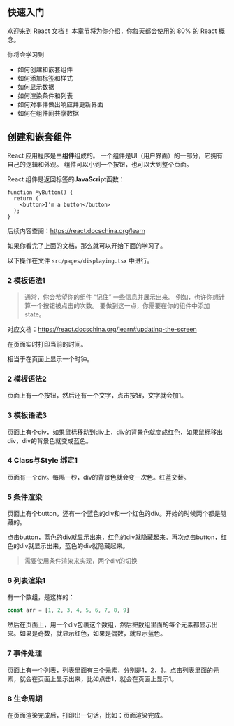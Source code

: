 ## 快速入门

欢迎来到 React 文档！ 本章节将为你介绍，你每天都会使用的 80% 的 React 概念。

你将会学习到
- 如何创建和嵌套组件
- 如何添加标签和样式
- 如何显示数据
- 如何渲染条件和列表
- 如何对事件做出响应并更新界面
- 如何在组件间共享数据
## 创建和嵌套组件

React 应用程序是由**组件**组成的。 一个组件是UI（用户界面）的一部分，它拥有自己的逻辑和外观。 组件可以小到一个按钮，也可以大到整个页面。

React 组件是返回标签的**JavaScript**函数：

```
function MyButton() {
  return (
    <button>I'm a button</button>
  );
}
```

后续内容查阅：https://react.docschina.org/learn

如果你看完了上面的文档，那么就可以开始下面的学习了。

以下操作在文件 `src/pages/displaying.tsx` 中进行。


### 2 模板语法1

> 通常，你会希望你的组件 “记住” 一些信息并展示出来。 例如，也许你想计算一个按钮被点击的次数。 要做到这一点，你需要在你的组件中添加 state。

对应文档：https://react.docschina.org/learn#updating-the-screen

在页面实时打印当前的时间。

相当于在页面上显示一个时钟。

### 2 模板语法2

页面上有一个按钮，然后还有一个文字，点击按钮，文字就会加1。

### 3 模板语法3

页面上有个div，如果鼠标移动到div上，div的背景色就变成红色，如果鼠标移出div，div的背景色就变成蓝色。

### 4 Class与Style 绑定1

页面有一个div。每隔一秒，div的背景色就会变一次色。红蓝交替。

### 5 条件渲染

页面上有个button，还有一个蓝色的div和一个红色的div。开始的时候两个都是隐藏的。

点击button，蓝色的div就显示出来，红色的div就隐藏起来。再次点击button，红色的div就显示出来，蓝色的div就隐藏起来。

> 需要使用条件渲染来实现，两个div的切换

### 6 列表渲染1

有一个数组，是这样的：

```js
const arr = [1, 2, 3, 4, 5, 6, 7, 8, 9]
```

然后在页面上，用一个div包裹这个数组，然后把数组里面的每个元素都显示出来。如果是奇数，就显示红色，如果是偶数，就显示蓝色。

### 7 事件处理

页面上有一个列表，列表里面有三个元素，分别是1，2，3。点击列表里面的元素，就会在页面上显示出来，比如点击1，就会在页面上显示1。

### 8 生命周期

在页面渲染完成后，打印出一句话，比如：页面渲染完成。
